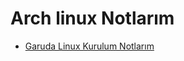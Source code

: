 # Arch linux Notlarım

- [Garuda Linux Kurulum Notlarım](https://github.com/kaankaltakkiran/Linux_notlarim/blob/main/arch_linux_kurulum_notlarim/notlarim/garuda_linux_kurulum_notlarim.md)
